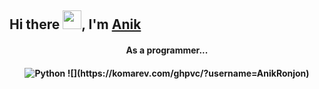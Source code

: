 ## Hi there <img src="https://raw.githubusercontent.com/vatsa287/vatsa287/master/assets/Hi.gif?raw=true" width="30px">, I'm [Anik](https://github.com/AnikRonjon)

<h4 align="center">As a programmer...<h4>
  

<div align="center">
  <img src="https://www.python.org/static/favicon.ico" alt="Python" />
  ![](https://komarev.com/ghpvc/?username=AnikRonjon)
</div>

